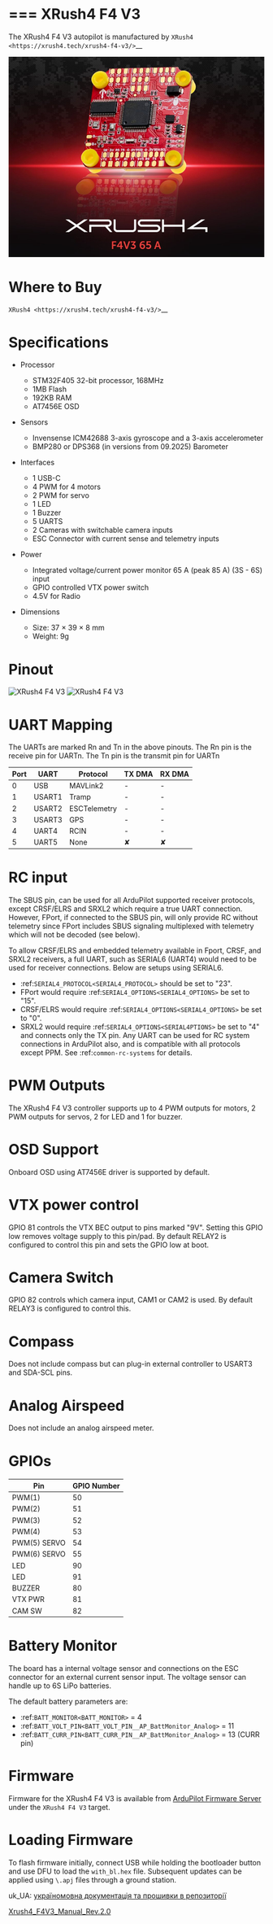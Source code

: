 ===
XRush4 F4 V3
===
The XRush4 F4 V3 autopilot is manufactured by `XRush4 <https://xrush4.tech/xrush4-f4-v3/>`__

![XRush4 F4 V3](XRush4F4V3-board-side1.jpg "XRush4 F4 V3")

Where to Buy
============

`XRush4 <https://xrush4.tech/xrush4-f4-v3/>`__

Specifications
==============
- Processor

  - STM32F405 32-bit processor, 168MHz
  - 1MB Flash
  - 192KB RAM
  - AT7456E OSD
- Sensors

  - Invensense ICM42688 3-axis gyroscope and a 3-axis accelerometer
  - BMP280 or DPS368 (in versions from 09.2025) Barometer

- Interfaces

  - 1 USB-C
  - 4 PWM for 4 motors
  - 2 PWM for servo
  - 1 LED
  - 1 Buzzer 
  - 5 UARTS
  - 2 Cameras with switchable camera inputs
  - ESC Connector with current sense and telemetry inputs

- Power

  - Integrated voltage/current power monitor 65 A (peak 85 A) (3S - 6S) input
  - GPIO controlled VTX power switch
  - 4.5V for Radio

- Dimensions

  - Size: 37 × 39 × 8 mm
  - Weight: 9g

Pinout
======

![XRush4 F4 V3](XXRush4F4V3-board-pinout1.png)
![XRush4 F4 V3](XXRush4F4V3-board-pinout2.png)

<!--In addition pin tables and/or connector images can be inserted here..see UART table below for format all user accessible connection points should be clear --> 

UART Mapping
============
The UARTs are marked Rn and Tn in the above pinouts. The Rn pin is the receive pin for UARTn. The Tn pin is the transmit pin for UARTn


|Port  | UART    |Protocol        |TX DMA |RX DMA |
|------|---------|----------------|-------|-------|
|0     |  USB    |  MAVLink2      |  -    |   -   |
|1     |  USART1 |  Tramp         |  -    |   -   |
|2     |  USART2 |  ESCTelemetry  |  -    |   -   |
|3     |  USART3 |  GPS           |  -    |   -   |
|4     |  UART4  |  RCIN          |  -    |   -   |
|5     |  UART5  |  None          |  ✘    |   ✘   |

RC input
========
<!--This is the most difficult section and varies widely.-->

The SBUS pin, can be used for all ArduPilot supported receiver protocols, except CRSF/ELRS and SRXL2 which require a true UART connection. However, FPort, if connected to the SBUS pin, will only provide RC without telemetry since FPort includes SBUS signaling multiplexed with telemetry which will not be decoded (see below). 

To allow CRSF/ELRS and embedded telemetry available in Fport, CRSF, and SRXL2 receivers, a full UART, such as SERIAL6 (UART4) would need to be used for receiver connections. Below are setups using SERIAL6.

- :ref:`SERIAL4_PROTOCOL<SERIAL4_PROTOCOL>` should be set to "23".
- FPort would require :ref:`SERIAL4_OPTIONS<SERIAL4_OPTIONS>` be set to "15".
- CRSF/ELRS would require :ref:`SERIAL4_OPTIONS<SERIAL4_OPTIONS>` be set to "0".
- SRXL2 would require :ref:`SERIAL4_OPTIONS<SERIAL4PTIONS>` be set to "4" and connects only the TX pin.
Any UART can be used for RC system connections in ArduPilot also, and is compatible with all protocols except PPM. See :ref:`common-rc-systems` for details.

PWM Outputs
===========
The XRush4 F4 V3 controller supports up to 4 PWM outputs for motors, 2 PWM outputs for servos, 2 for LED and 1 for buzzer.

OSD Support
===========
Onboard OSD using AT7456E driver is supported by default.

VTX power control
=================
GPIO 81 controls the VTX BEC output to pins marked "9V". Setting this GPIO low removes voltage supply to this pin/pad. By default RELAY2 is configured to control this pin and sets the GPIO low at boot.

Camera Switch
=============
GPIO 82 controls which camera input, CAM1 or CAM2 is used. By default RELAY3 is configured to control this.

Compass
=======
Does not include compass but can plug-in external controller to USART3 and SDA-SCL pins.

Analog Airspeed
===============
Does not include an analog airspeed meter.

GPIOs
=====

|Pin           |GPIO Number |
|--------------|------------|
|PWM(1)        | 50         |
|PWM(2)        | 51         |
|PWM(3)        | 52         |
|PWM(4)        | 53         |
|PWM(5) SERVO  | 54         |
|PWM(6) SERVO  | 55         |
|LED           | 90         |
|LED           | 91         |
|BUZZER        | 80         |
|VTX PWR       | 81         |
|CAM SW        | 82         |

Battery Monitor
===============
The board has a internal voltage sensor and connections on the ESC connector for an external current sensor input.
The voltage sensor can handle up to 6S LiPo batteries.

The default battery parameters are:

 - :ref:`BATT_MONITOR<BATT_MONITOR>` = 4
 - :ref:`BATT_VOLT_PIN<BATT_VOLT_PIN__AP_BattMonitor_Analog>` = 11
 - :ref:`BATT_CURR_PIN<BATT_CURR_PIN__AP_BattMonitor_Analog>` = 13 (CURR pin)

Firmware
========
Firmware for the XRush4 F4 V3 is available from [ArduPilot Firmware Server](https://firmware.ardupilot.org) under the `XRush4 F4 V3` target.

Loading Firmware
================
To flash firmware initially, connect USB while holding the bootloader button and use DFU to load the `with_bl.hex` file. Subsequent updates can be applied using `\.apj` files through a ground station.

uk_UA: [україномовна документація та прошивки в репозиторії](https://github.com/CO-CF-TECHNO4/XRush4-ArduPilot)

[Xrush4_F4V3_Manual_Rev.2.0](https://xrush4.tech/wp-content/uploads/2025/05/Xrush4_F4V3_Manual_Rev.2.0.pdf)